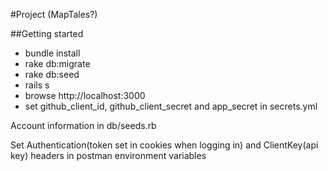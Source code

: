 #Project (MapTales?)

##Getting started
* bundle install
* rake db:migrate
* rake db:seed
* rails s
* browse http://localhost:3000
* set github_client_id, github_client_secret and app_secret in secrets.yml

Account information in db/seeds.rb

Set Authentication(token set in cookies when logging in) and ClientKey(api key) headers in postman environment variables